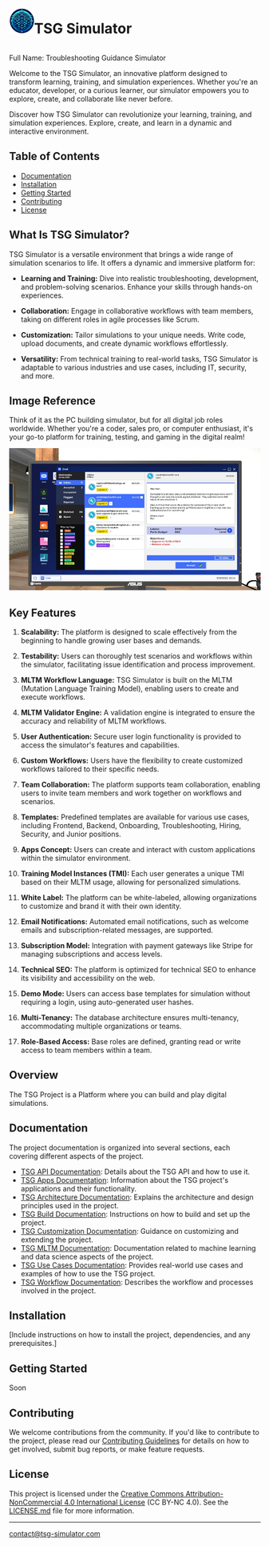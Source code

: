 <div style="text-center: center;display: flex; align-items:center;">
  <h1><img src="https://raw.githubusercontent.com/thiswallz/tsg-simulator/main/assets/logo.png" alt="TSG Simulator" style="width:50px;"/>TSG Simulator</h1>
</div>

Full Name: Troubleshooting Guidance Simulator

Welcome to the TSG Simulator, an innovative platform designed to transform learning, training, and simulation experiences. Whether you're an educator, developer, or a curious learner, our simulator empowers you to explore, create, and collaborate like never before.

Discover how TSG Simulator can revolutionize your learning, training, and simulation experiences. Explore, create, and learn in a dynamic and interactive environment.

## Table of Contents

- [Documentation](#documentation)
- [Installation](#installation)
- [Getting Started](#getting-started)
- [Contributing](#contributing)
- [License](#license)


## What Is TSG Simulator?

TSG Simulator is a versatile environment that brings a wide range of simulation scenarios to life. It offers a dynamic and immersive platform for:

- **Learning and Training:** Dive into realistic troubleshooting, development, and problem-solving scenarios. Enhance your skills through hands-on experiences.

- **Collaboration:** Engage in collaborative workflows with team members, taking on different roles in agile processes like Scrum.

- **Customization:** Tailor simulations to your unique needs. Write code, upload documents, and create dynamic workflows effortlessly.

- **Versatility:** From technical training to real-world tasks, TSG Simulator is adaptable to various industries and use cases, including IT, security, and more.


## Image Reference

Think of it as the PC building simulator, but for all digital job roles worldwide. Whether you're a coder, sales pro, or computer enthusiast, it's your go-to platform for training, testing, and gaming in the digital realm!

<img src="https://raw.githubusercontent.com/thiswallz/tsg-simulator/main/assets/reference.webp" />



## Key Features

1. **Scalability:** The platform is designed to scale effectively from the beginning to handle growing user bases and demands.

2. **Testability:** Users can thoroughly test scenarios and workflows within the simulator, facilitating issue identification and process improvement.

3. **MLTM Workflow Language:** TSG Simulator is built on the MLTM (Mutation Language Training Model), enabling users to create and execute workflows.

4. **MLTM Validator Engine:** A validation engine is integrated to ensure the accuracy and reliability of MLTM workflows.

5. **User Authentication:** Secure user login functionality is provided to access the simulator's features and capabilities.

6. **Custom Workflows:** Users have the flexibility to create customized workflows tailored to their specific needs.

7. **Team Collaboration:** The platform supports team collaboration, enabling users to invite team members and work together on workflows and scenarios.

8. **Templates:** Predefined templates are available for various use cases, including Frontend, Backend, Onboarding, Troubleshooting, Hiring, Security, and Junior positions.

9. **Apps Concept:** Users can create and interact with custom applications within the simulator environment.

10. **Training Model Instances (TMI):** Each user generates a unique TMI based on their MLTM usage, allowing for personalized simulations.

11. **White Label:** The platform can be white-labeled, allowing organizations to customize and brand it with their own identity.

12. **Email Notifications:** Automated email notifications, such as welcome emails and subscription-related messages, are supported.

13. **Subscription Model:** Integration with payment gateways like Stripe for managing subscriptions and access levels.

14. **Technical SEO:** The platform is optimized for technical SEO to enhance its visibility and accessibility on the web.

15. **Demo Mode:** Users can access base templates for simulation without requiring a login, using auto-generated user hashes.

16. **Multi-Tenancy:** The database architecture ensures multi-tenancy, accommodating multiple organizations or teams.

17. **Role-Based Access:** Base roles are defined, granting read or write access to team members within a team.


## Overview

The TSG Project is a Platform where you can build and play digital simulations.

## Documentation

The project documentation is organized into several sections, each covering different aspects of the project.

- [TSG API Documentation](docs/TSG-API.md): Details about the TSG API and how to use it.
- [TSG Apps Documentation](docs/TSG-APPS.md): Information about the TSG project's applications and their functionality.
- [TSG Architecture Documentation](docs/TSG-ARCHITECTURE.md): Explains the architecture and design principles used in the project.
- [TSG Build Documentation](docs/TSG-BUILD.md): Instructions on how to build and set up the project.
- [TSG Customization Documentation](docs/TSG-CUSTOM.md): Guidance on customizing and extending the project.
- [TSG MLTM Documentation](docs/TSG-MLTM.md): Documentation related to machine learning and data science aspects of the project.
- [TSG Use Cases Documentation](docs/TSG-USE-CASES.md): Provides real-world use cases and examples of how to use the TSG project.
- [TSG Workflow Documentation](docs/TSG-WORKFLOW.md): Describes the workflow and processes involved in the project.

## Installation

[Include instructions on how to install the project, dependencies, and any prerequisites.]

## Getting Started

Soon

## Contributing

We welcome contributions from the community. If you'd like to contribute to the project, please read our [Contributing Guidelines](CONTRIBUTING.md) for details on how to get involved, submit bug reports, or make feature requests.

## License

This project is licensed under the [Creative Commons Attribution-NonCommercial 4.0 International License](LICENSE.md) (CC BY-NC 4.0). See the [LICENSE.md](LICENSE.md) file for more information.

---

contact@tsg-simulator.com
